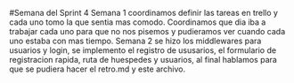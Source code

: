 #Semana del Sprint 4
Semana 1 coordinamos definir las tareas en trello y cada uno tomo la que sentia mas comodo. Coordinamos que dia iba a trabajar cada uno para que no nos pisemos y pudieramos ver cuando cada uno estaba con mas tiempo.
Semana 2 se hizo los middlewares para usuarios y login, se implemento el registro de ususarios, el formulario de registracion rapida, ruta de huespedes y usuarios, al final hablamos para que se pudiera hacer el retro.md y este archivo.